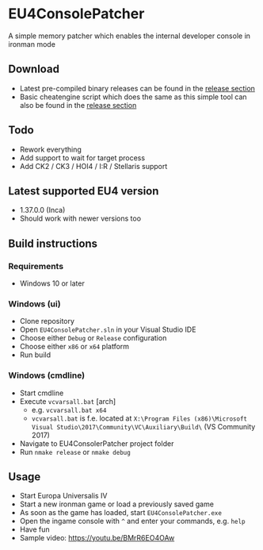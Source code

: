 # EU4ConsolePatcher
A simple memory patcher which enables the internal developer console in ironman mode

## Download
* Latest pre-compiled binary releases can be found in the [release section](https://github.com/steeno/EU4ConsolePatcher/releases)
* Basic cheatengine script which does the same as this simple tool can also be found in the [release section](https://github.com/steeno/EU4ConsolePatcher/releases)

## Todo
* Rework everything
* Add support to wait for target process
* Add CK2 / CK3 / HOI4 / I:R / Stellaris support 

## Latest supported EU4 version
* 1.37.0.0 (Inca)
* Should work with newer versions too

## Build instructions
### Requirements
* Windows 10 or later
### Windows (ui)
* Clone repository
* Open `EU4ConsolePatcher.sln` in your Visual Studio IDE
* Choose either `Debug` or `Release` configuration
* Choose either `x86` or `x64` platform
* Run build
### Windows (cmdline)
* Start cmdline
* Execute `vcvarsall.bat` [arch]
  * e.g. `vcvarsall.bat x64`
  * `vcvarsall.bat` is f.e. located at `X:\Program Files (x86)\Microsoft Visual Studio\2017\Community\VC\Auxiliary\Build\` (VS Community 2017)
* Navigate to EU4ConsolerPatcher project folder
* Run `nmake release` or `nmake debug`

## Usage
* Start Europa Universalis IV
* Start a new ironman game or load a previously saved game
* As soon as the game has loaded, start `EU4ConsolePatcher.exe`
* Open the ingame console with `^` and enter your commands, e.g. `help`
* Have fun
* Sample video: https://youtu.be/BMrR6EO4OAw

